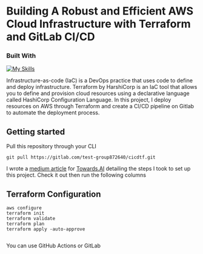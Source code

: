 # Building A Robust and Efficient AWS Cloud Infrastructure with Terraform and GitLab CI/CD

### Built With
[![My Skills](https://skillicons.dev/icons?i=aws,terraform,gitlab,git,vscode)](https://skillicons.dev)

Infrastructure-as-code (IaC) is a DevOps practice that uses code to define and deploy infrastructure. Terraform by HarshiCorp is an IaC tool that allows you to define and provision cloud resources using a declarative language called HashiCorp Configuration Language.
In this project, I deploy resources on AWS through Terraform and create a CI/CD pipeline on Gitlab to automate the deployment process.



## Getting started
Pull this repository through your CLI 

```
git pull https://gitlab.com/test-group872640/cicdtf.git

```
I wrote a [medium article](https://medium.com/p/925ff592ad46) for [Towards.AI](https://pub.towardsai.net/) detailing the steps I took to set up this project. Check it out then run the following columns

## Terraform Configuration
 ```
aws configure
terraform init
terraform validate
terraform plan
terraform apply -auto-approve


```

You can use GitHub Actions or GitLab
